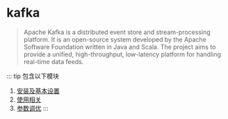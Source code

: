 # kafka
> Apache Kafka is a distributed event store and stream-processing platform. It is an open-source system developed by the Apache Software Foundation written in Java and Scala. The project aims to provide a unified, high-throughput, low-latency platform for handling real-time data feeds.

::: tip 包含以下模块
1. [安装及基本设置](./setting.md)
2. [使用相关](./usage.md)
3. [参数调优](./param.md)
:::
